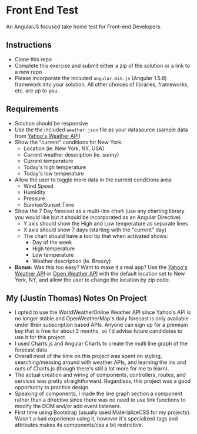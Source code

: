 # Front End Test
An AngularJS focused take home test for Front-end Developers.

## Instructions
+ Clone this repo
+ Complete this exercise and submit either a zip of the solution or a link to a new repo
+ Please incorporate the included `angular.min.js` (Angular 1.5.8) framework into your solution. All other choices of libraries, frameworks, etc. are up to you.

## Requirements
+ Solution should be responsive
+ Use the the included `weather.json` file as your datasource (sample data from [Yahoo's Weather API](https://developer.yahoo.com/weather/))
+ Show the "current" conditions for New York:
  + Location (ie. New York, NY, USA)
  + Current weather description (ie. sunny)
  + Current temperature
  + Today's high temperature
  + Today's low temperature
+ Allow the user to toggle more data in the current conditions area:
    + Wind Speed
    + Humidity
    + Pressure
    + Sunrise/Sunset Time
+ Show the 7 Day forecast as a multi-line chart (use any charting library you would like but it should be incorporated as an Angular Directive)
  + Y axis should show the High and Low temperature as separate lines
  + X axis should show 7 days (starting with the "current" day)
  + The chart should have a tool tip that when activated shows:
    + Day of the week
    + High temperature
    + Low temperature
    + Weather description (ie. Breezy)
+ __Bonus:__ Was this too easy? Want to make it a real app? Use the [Yahoo's Weather API](https://developer.yahoo.com/weather/) or [Open Weather API](https://openweathermap.org/api) with the default location set to New York, NY, and allow the user to change the location by zip code.

## My (Justin Thomas) Notes On Project
+ I opted to use the WorldWeatherOnline Weather API since Yahoo's API is no longer stable and OpenWeatherMap's daily forecast is only available under their subscription based APIs. Anyone can sign up for a premium key that is free for about 2 months, so I'd advise future candidates to use it for this project.
+ I used Charts.js and Angular Charts to create the multi line graph of the forecast data
+ Overall most of the time on this project was spent on styling, searching/messing around with weather APIs, and learning the ins and outs of Charts.js (though there's still a lot more for me to learn).
+ The actual creation and wiring of components, controllers, routes, and services was pretty straightforward. Regardless, this project was a good opportunity to practice design.
+ Speaking of components, I made the line graph section a component rather than a directive since there was no need to use link functions to modify the DOM and/or add event listeners.
+ First time using Bootstrap (usually used MaterializeCSS for my projects). Wasn't a bad experience using it, however it's specialized tags and attributes makes its components/css a bit restrictive.
